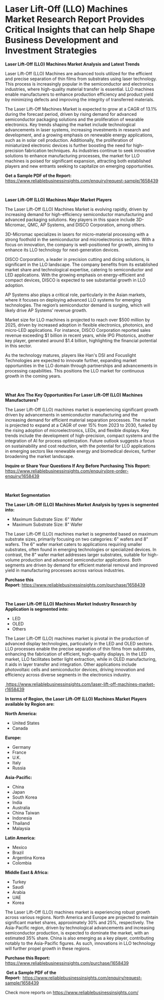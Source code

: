 <p><h1>Laser Lift-Off (LLO) Machines Market Research Report Provides Critical Insights that can help Shape Business Development and Investment Strategies</h1></p><p><strong>Laser Lift-Off (LLO) Machines Market Analysis and Latest Trends</strong></p>
<p><p>Laser Lift-Off (LLO) Machines are advanced tools utilized for the efficient and precise separation of thin films from substrates using laser technology. This process is increasingly popular in the semiconductor and electronics industries, where high-quality material transfer is essential. LLO machines enable manufacturers to enhance production efficiency and product yield by minimizing defects and improving the integrity of transferred materials.</p><p>The Laser Lift-Off Machines Market is expected to grow at a CAGR of 13.1% during the forecast period, driven by rising demand for advanced semiconductor packaging solutions and the proliferation of wearable electronics. Key trends shaping the market include technological advancements in laser systems, increasing investments in research and development, and a growing emphasis on renewable energy applications, such as in solar cell production. Additionally, the proliferation of miniaturized electronic devices is further boosting the need for high-precision fabrication techniques. As industries continue to seek innovative solutions to enhance manufacturing processes, the market for LLO machines is poised for significant expansion, attracting both established players and new entrants seeking to capitalize on emerging opportunities.</p></p>
<p><strong>Get a Sample PDF of the Report:&nbsp;</strong> <a href="https://www.reliablebusinessinsights.com/enquiry/request-sample/1658439?utm_campaign=2269&utm_medium=2&utm_source=Github&utm_content=ia&utm_term=23032025&utm_id=laser-lift-off-llo-machines">https://www.reliablebusinessinsights.com/enquiry/request-sample/1658439</a></p>
<p>&nbsp;</p>
<p><strong>Laser Lift-Off (LLO) Machines Major Market Players</strong></p>
<p><p>The Laser Lift-Off (LLO) Machines Market is evolving rapidly, driven by increasing demand for high-efficiency semiconductor manufacturing and advanced packaging solutions. Key players in this space include 3D-Micromac, QMC, AP Systems, and DISCO Corporation, among others. </p><p>3D-Micromac specializes in lasers for micro-material processing with a strong foothold in the semiconductor and microelectronics sectors. With a focus on innovation, the company is well-positioned for growth, aiming to enhance its LLO technology for next-generation devices. </p><p>DISCO Corporation, a leader in precision cutting and dicing solutions, is significant in the LLO landscape. The company benefits from its established market share and technological expertise, catering to semiconductor and LED applications. With the growing emphasis on energy-efficient and compact devices, DISCO is expected to see substantial growth in LLO adoption.</p><p>AP Systems also plays a critical role, particularly in the Asian markets, where it focuses on deploying advanced LLO systems for emerging technologies. The region’s semiconductor demand is surging, which will likely drive AP Systems’ revenue growth. </p><p>Market size for LLO machines is projected to reach over $500 million by 2025, driven by increased adoption in flexible electronics, photonics, and micro-LED applications. For instance, DISCO Corporation reported sales revenue exceeding $1 billion in recent years, while IPG Photonics, another key player, generated around $1.4 billion, highlighting the financial potential in this sector.</p><p>As the technology matures, players like Han's DSI and Focuslight Technologies are expected to innovate further, expanding market opportunities in the LLO domain through partnerships and advancements in processing capabilities. This positions the LLO market for continuous growth in the coming years.</p></p>
<p>&nbsp;</p>
<p><strong>What Are The Key Opportunities For Laser Lift-Off (LLO) Machines Manufacturers?</strong></p>
<p><p>The Laser Lift-Off (LLO) machines market is experiencing significant growth driven by advancements in semiconductor manufacturing and the increasing demand for efficient material separation processes. The market is projected to expand at a CAGR of over 15% from 2023 to 2030, fueled by the rising adoption of microelectronics, LEDs, and flexible displays. Key trends include the development of high-precision, compact systems and the integration of AI for process optimization. Future outlook suggests a focus on sustainability and cost reduction, with the potential for LLO applications in emerging sectors like renewable energy and biomedical devices, further broadening the market landscape.</p></p>
<p><strong>Inquire or Share Your Questions If Any Before Purchasing This Report:</strong> <a href="https://www.reliablebusinessinsights.com/enquiry/pre-order-enquiry/1658439?utm_campaign=2269&utm_medium=2&utm_source=Github&utm_content=ia&utm_term=23032025&utm_id=laser-lift-off-llo-machines">https://www.reliablebusinessinsights.com/enquiry/pre-order-enquiry/1658439</a></p>
<p>&nbsp;</p>
<p><strong>Market Segmentation</strong></p>
<p><strong>The Laser Lift-Off (LLO) Machines Market Analysis by types is segmented into:</strong></p>
<p><ul><li>Maximum Substrate Size: 6" Wafer</li><li>Maximum Substrate Size: 8" Wafer</li></ul></p>
<p><p>The Laser Lift-Off (LLO) machines market is segmented based on maximum substrate sizes, primarily focusing on two categories: 6" wafers and 8" wafers. The 6" wafer market caters to applications requiring smaller substrates, often found in emerging technologies or specialized devices. In contrast, the 8" wafer market addresses larger substrates, suitable for high-volume production and advanced semiconductor applications. Both segments are driven by demand for efficient material removal and improved yield in manufacturing processes across various industries.</p></p>
<p><strong>Purchase this Report:&nbsp;</strong><a href="https://www.reliablebusinessinsights.com/purchase/1658439?utm_campaign=2269&utm_medium=2&utm_source=Github&utm_content=ia&utm_term=23032025&utm_id=laser-lift-off-llo-machines">https://www.reliablebusinessinsights.com/purchase/1658439</a></p>
<p>&nbsp;</p>
<p><strong>The Laser Lift-Off (LLO) Machines Market Industry Research by Application is segmented into:</strong></p>
<p><ul><li>LED</li><li>OLED</li><li>Others</li></ul></p>
<p><p>The Laser Lift-Off (LLO) machines market is pivotal in the production of advanced display technologies, particularly in the LED and OLED sectors. LLO processes enable the precise separation of thin films from substrates, enhancing the fabrication of efficient, high-quality displays. In the LED market, LLO facilitates better light extraction, while in OLED manufacturing, it aids in layer transfer and integration. Other applications include photovoltaic cells and semiconductor devices, driving innovation and efficiency across diverse segments in the electronics industry.</p></p>
<p><a href="https://www.reliablebusinessinsights.com/laser-lift-off-machines-market-r1658439?utm_campaign=2269&utm_medium=2&utm_source=Github&utm_content=ia&utm_term=23032025&utm_id=laser-lift-off-llo-machines">&nbsp;https://www.reliablebusinessinsights.com/laser-lift-off-machines-market-r1658439</a></p>
<p><strong>In terms of Region, the Laser Lift-Off (LLO) Machines Market Players available by Region are:</strong></p>
<p>
    <p> <strong> North America: </strong>
        <ul>
            <li>United States</li>
            <li>Canada</li>
        </ul>
        </p> 
    <p> <strong> Europe: </strong>
        <ul>
            <li>Germany</li>
            <li>France</li>
            <li>U.K.</li>
            <li>Italy</li>
            <li>Russia</li>
        </ul>
        </p> 
    <p> <strong> Asia-Pacific: </strong>
        <ul>
            <li>China</li>
            <li>Japan</li>
            <li>South Korea</li>
            <li>India</li>
            <li>Australia</li>
            <li>China Taiwan</li>
            <li>Indonesia</li>
            <li>Thailand</li>
            <li>Malaysia</li>
        </ul>
        </p> 
    <p> <strong> Latin America: </strong>
        <ul>
            <li>Mexico</li>
            <li>Brazil</li>
            <li>Argentina Korea</li>
            <li>Colombia</li>
        </ul>
        </p> 
    <p> <strong> Middle East & Africa: </strong>
        <ul>
            <li>Turkey</li>
            <li>Saudi</li>
            <li>Arabia</li>
            <li>UAE</li>
            <li>Korea</li>
        </ul>
    </p>
    </p>
<p><p>The Laser Lift-Off (LLO) machines market is experiencing robust growth across various regions. North America and Europe are projected to maintain significant market shares, approximately 30% and 25%, respectively. The Asia-Pacific region, driven by technological advancements and increasing semiconductor production, is expected to dominate the market, with an estimated 35% share. China is also emerging as a key player, contributing notably to the Asia-Pacific figures. As such, innovations in LLO technology will further propel growth in these regions.</p></p>
<p><strong>Purchase this Report: </strong><a href="https://www.reliablebusinessinsights.com/purchase/1658439?utm_campaign=2269&utm_medium=2&utm_source=Github&utm_content=ia&utm_term=23032025&utm_id=laser-lift-off-llo-machines">https://www.reliablebusinessinsights.com/purchase/1658439</a></p>
<p>&nbsp;<strong>Get a Sample PDF of the Report:&nbsp;&nbsp;</strong><a href="https://www.reliablebusinessinsights.com/enquiry/request-sample/1658439?utm_campaign=2269&utm_medium=2&utm_source=Github&utm_content=ia&utm_term=23032025&utm_id=laser-lift-off-llo-machines">https://www.reliablebusinessinsights.com/enquiry/request-sample/1658439</a></p>
<p><strong></strong></p>
<p>Check more reports on <a href="https://www.reliablebusinessinsights.com/?utm_campaign=2269&utm_medium=2&utm_source=Github&utm_content=ia&utm_term=23032025&utm_id=laser-lift-off-llo-machines">https://www.reliablebusinessinsights.com/</a></p>